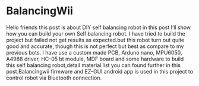 # BalancingWii
Hello friends this post is about DIY self balancing robot in this post I’ll show how you can build your own Self balancing robot.  I have tried to build the project but failed not get results as expected.but this robot turn out quite good and accurate, though this is not perfect but best as compare to my previous bots.  I have use a custom made PCB, Arduno nano, MPU6050, A4988 driver, HC-05 bt module, MDF board and some hardware to build this self balancing robot,detail material list you can found further in this post.Balancingwii firmware and EZ-GUI android app is used in this project to control robot via Bluetooth connection.
